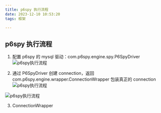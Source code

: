 ```yaml
---
title: p6spy 执行流程
date: 2023-12-10 10:53:20
tags: 框架

---
```

## p6spy 执行流程

1. 配置 p6spy 的 mysql 驱动：com.p6spy.engine.spy.P6SpyDriver
![p6spy执行流程](https://cdn.jsdelivr.net/gh/CheneyKwok/img-storage/blog/p6spy执行流程-1.png)

2. 通过 P6SpyDriver 创建 connection，返回 com.p6spy.engine.wrapper.ConnectionWrapper 包装真正的 connection 
![p6spy执行流程](https://cdn.jsdelivr.net/gh/CheneyKwok/img-storage/blog/p6spy执行流程-2.png)

![p6spy执行流程](https://cdn.jsdelivr.net/gh/CheneyKwok/img-storage/blog/p6spy执行流程-3.png)

3. ConnectionWrapper 
<!--stackedit_data:
eyJoaXN0b3J5IjpbMjE4MzUzNTM1LC04MjY3NTkyNTUsLTU4OT
gzMzkzOSwtMTI1MzE3Mzg1OSwxODg3OTEzNTg2LDU5NzQ4MzQ2
NF19
-->